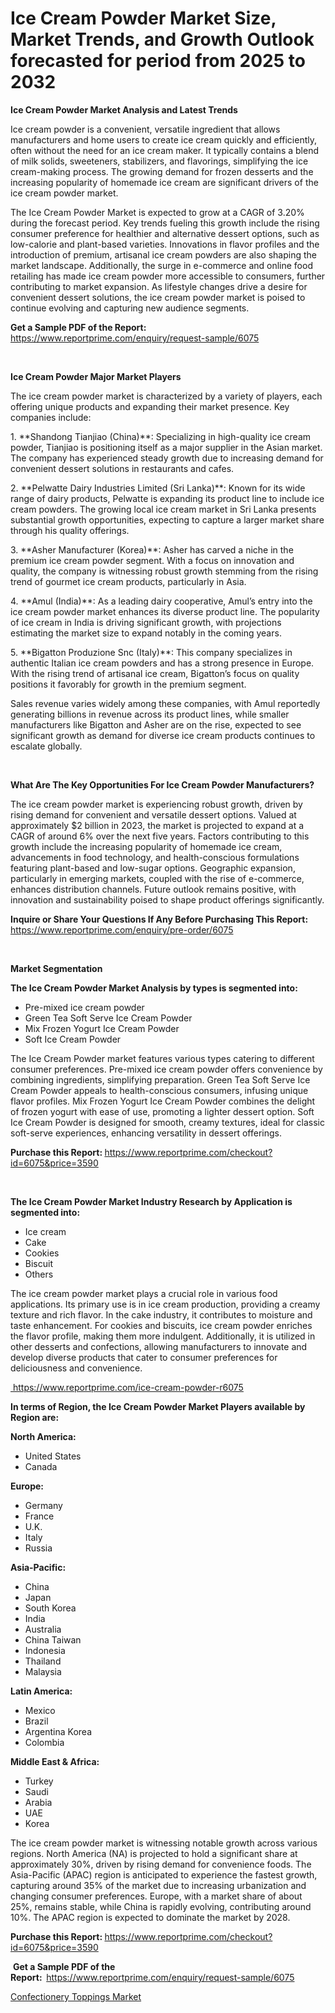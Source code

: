 <p><h1>Ice Cream Powder Market Size, Market Trends, and Growth Outlook forecasted for period from 2025 to 2032</h1></p><p><strong>Ice Cream Powder Market Analysis and Latest Trends</strong></p>
<p><p>Ice cream powder is a convenient, versatile ingredient that allows manufacturers and home users to create ice cream quickly and efficiently, often without the need for an ice cream maker. It typically contains a blend of milk solids, sweeteners, stabilizers, and flavorings, simplifying the ice cream-making process. The growing demand for frozen desserts and the increasing popularity of homemade ice cream are significant drivers of the ice cream powder market.</p><p>The Ice Cream Powder Market is expected to grow at a CAGR of 3.20% during the forecast period. Key trends fueling this growth include the rising consumer preference for healthier and alternative dessert options, such as low-calorie and plant-based varieties. Innovations in flavor profiles and the introduction of premium, artisanal ice cream powders are also shaping the market landscape. Additionally, the surge in e-commerce and online food retailing has made ice cream powder more accessible to consumers, further contributing to market expansion. As lifestyle changes drive a desire for convenient dessert solutions, the ice cream powder market is poised to continue evolving and capturing new audience segments.</p></p>
<p><strong>Get a Sample PDF of the Report:&nbsp;</strong> <a href="https://www.reportprime.com/enquiry/request-sample/6075?utm_campaign=3366&utm_medium=2&utm_source=Github&utm_content=ia&utm_term=19032025&utm_id=ice-cream-powder">https://www.reportprime.com/enquiry/request-sample/6075</a></p>
<p>&nbsp;</p>
<p><strong>Ice Cream Powder Major Market Players</strong></p>
<p><p>The ice cream powder market is characterized by a variety of players, each offering unique products and expanding their market presence. Key companies include:</p><p>1. **Shandong Tianjiao (China)**: Specializing in high-quality ice cream powder, Tianjiao is positioning itself as a major supplier in the Asian market. The company has experienced steady growth due to increasing demand for convenient dessert solutions in restaurants and cafes.</p><p>2. **Pelwatte Dairy Industries Limited (Sri Lanka)**: Known for its wide range of dairy products, Pelwatte is expanding its product line to include ice cream powders. The growing local ice cream market in Sri Lanka presents substantial growth opportunities, expecting to capture a larger market share through his quality offerings.</p><p>3. **Asher Manufacturer (Korea)**: Asher has carved a niche in the premium ice cream powder segment. With a focus on innovation and quality, the company is witnessing robust growth stemming from the rising trend of gourmet ice cream products, particularly in Asia.</p><p>4. **Amul (India)**: As a leading dairy cooperative, Amul’s entry into the ice cream powder market enhances its diverse product line. The popularity of ice cream in India is driving significant growth, with projections estimating the market size to expand notably in the coming years.</p><p>5. **Bigatton Produzione Snc (Italy)**: This company specializes in authentic Italian ice cream powders and has a strong presence in Europe. With the rising trend of artisanal ice cream, Bigatton’s focus on quality positions it favorably for growth in the premium segment.</p><p>Sales revenue varies widely among these companies, with Amul reportedly generating billions in revenue across its product lines, while smaller manufacturers like Bigatton and Asher are on the rise, expected to see significant growth as demand for diverse ice cream products continues to escalate globally.</p></p>
<p>&nbsp;</p>
<p><strong>What Are The Key Opportunities For Ice Cream Powder Manufacturers?</strong></p>
<p><p>The ice cream powder market is experiencing robust growth, driven by rising demand for convenient and versatile dessert options. Valued at approximately $2 billion in 2023, the market is projected to expand at a CAGR of around 6% over the next five years. Factors contributing to this growth include the increasing popularity of homemade ice cream, advancements in food technology, and health-conscious formulations featuring plant-based and low-sugar options. Geographic expansion, particularly in emerging markets, coupled with the rise of e-commerce, enhances distribution channels. Future outlook remains positive, with innovation and sustainability poised to shape product offerings significantly.</p></p>
<p><strong>Inquire or Share Your Questions If Any Before Purchasing This Report:</strong> <a href="https://www.reportprime.com/enquiry/pre-order/6075?utm_campaign=3366&utm_medium=2&utm_source=Github&utm_content=ia&utm_term=19032025&utm_id=ice-cream-powder">https://www.reportprime.com/enquiry/pre-order/6075</a></p>
<p>&nbsp;</p>
<p><strong>Market Segmentation</strong></p>
<p><strong>The Ice Cream Powder Market Analysis by types is segmented into:</strong></p>
<p><ul><li>Pre-mixed ice cream powder</li><li>Green Tea Soft Serve Ice Cream Powder</li><li>Mix Frozen Yogurt Ice Cream Powder</li><li>Soft Ice Cream Powder</li></ul></p>
<p><p>The Ice Cream Powder market features various types catering to different consumer preferences. Pre-mixed ice cream powder offers convenience by combining ingredients, simplifying preparation. Green Tea Soft Serve Ice Cream Powder appeals to health-conscious consumers, infusing unique flavor profiles. Mix Frozen Yogurt Ice Cream Powder combines the delight of frozen yogurt with ease of use, promoting a lighter dessert option. Soft Ice Cream Powder is designed for smooth, creamy textures, ideal for classic soft-serve experiences, enhancing versatility in dessert offerings.</p></p>
<p><strong>Purchase this Report:&nbsp;</strong><a href="https://www.reportprime.com/checkout?id=6075&price=3590&utm_campaign=3366&utm_medium=2&utm_source=Github&utm_content=ia&utm_term=19032025&utm_id=ice-cream-powder">https://www.reportprime.com/checkout?id=6075&price=3590</a></p>
<p>&nbsp;</p>
<p><strong>The Ice Cream Powder Market Industry Research by Application is segmented into:</strong></p>
<p><ul><li>Ice cream</li><li>Cake</li><li>Cookies</li><li>Biscuit</li><li>Others</li></ul></p>
<p><p>The ice cream powder market plays a crucial role in various food applications. Its primary use is in ice cream production, providing a creamy texture and rich flavor. In the cake industry, it contributes to moisture and taste enhancement. For cookies and biscuits, ice cream powder enriches the flavor profile, making them more indulgent. Additionally, it is utilized in other desserts and confections, allowing manufacturers to innovate and develop diverse products that cater to consumer preferences for deliciousness and convenience.</p></p>
<p><a href="https://www.reportprime.com/ice-cream-powder-r6075?utm_campaign=3366&utm_medium=2&utm_source=Github&utm_content=ia&utm_term=19032025&utm_id=ice-cream-powder">&nbsp;https://www.reportprime.com/ice-cream-powder-r6075</a></p>
<p><strong>In terms of Region, the Ice Cream Powder Market Players available by Region are:</strong></p>
<p>
    <p> <strong> North America: </strong>
        <ul>
            <li>United States</li>
            <li>Canada</li>
        </ul>
        </p> 
    <p> <strong> Europe: </strong>
        <ul>
            <li>Germany</li>
            <li>France</li>
            <li>U.K.</li>
            <li>Italy</li>
            <li>Russia</li>
        </ul>
        </p> 
    <p> <strong> Asia-Pacific: </strong>
        <ul>
            <li>China</li>
            <li>Japan</li>
            <li>South Korea</li>
            <li>India</li>
            <li>Australia</li>
            <li>China Taiwan</li>
            <li>Indonesia</li>
            <li>Thailand</li>
            <li>Malaysia</li>
        </ul>
        </p> 
    <p> <strong> Latin America: </strong>
        <ul>
            <li>Mexico</li>
            <li>Brazil</li>
            <li>Argentina Korea</li>
            <li>Colombia</li>
        </ul>
        </p> 
    <p> <strong> Middle East & Africa: </strong>
        <ul>
            <li>Turkey</li>
            <li>Saudi</li>
            <li>Arabia</li>
            <li>UAE</li>
            <li>Korea</li>
        </ul>
    </p>
    </p>
<p><p>The ice cream powder market is witnessing notable growth across various regions. North America (NA) is projected to hold a significant share at approximately 30%, driven by rising demand for convenience foods. The Asia-Pacific (APAC) region is anticipated to experience the fastest growth, capturing around 35% of the market due to increasing urbanization and changing consumer preferences. Europe, with a market share of about 25%, remains stable, while China is rapidly evolving, contributing around 10%. The APAC region is expected to dominate the market by 2028.</p></p>
<p><strong>Purchase this Report: </strong><a href="https://www.reportprime.com/checkout?id=6075&price=3590&utm_campaign=3366&utm_medium=2&utm_source=Github&utm_content=ia&utm_term=19032025&utm_id=ice-cream-powder">https://www.reportprime.com/checkout?id=6075&price=3590</a></p>
<p>&nbsp;<strong>Get a Sample PDF of the Report:&nbsp;&nbsp;</strong><a href="https://www.reportprime.com/enquiry/request-sample/6075?utm_campaign=3366&utm_medium=2&utm_source=Github&utm_content=ia&utm_term=19032025&utm_id=ice-cream-powder">https://www.reportprime.com/enquiry/request-sample/6075</a></p>
<p><strong></strong></p>
<p><p><a href="https://github.com/shrebasokib/Market-Research-Report-List-1/blob/main/confectionery-toppings-market.md?utm_campaign=3366&utm_medium=2&utm_source=Github&utm_content=ia&utm_term=19032025&utm_id=ice-cream-powder">Confectionery Toppings Market</a></p></p>